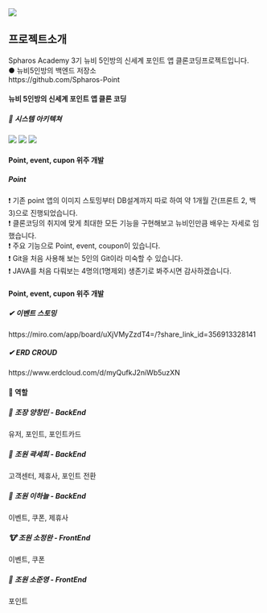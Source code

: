 <img src="https://capsule-render.vercel.app/api?type=wave&color=auto&height=300&section=header&text=Newbie%fifive🐣&fontSize=90" />
<h2> 프로젝트소개 </h2>
Spharos Academy 3기 뉴비 5인방의 신세계 포인트 앱 클론코딩프로젝트입니다.
<br> ● 뉴비5인방의 백엔드 저장소
<br> https://github.com/Spharos-Point 

<h4> 뉴비 5인방의 신세계 포인트 앱 클론 코딩</h4>

<h5> 🐣 시스템 아키텍쳐</h5>
<img src="https://img.shields.io/badge/Github-000000?style=flat-square&logo=Git-hub&logoColor=white"/> <img src="https://img.shields.io/badge/SpingBoot-ABF200style=flat&logo=Git&logoColor=white"/>
<img src="https://img.shields.io/badge/JAVA-6E6E6E?style=flat-square&logo=Java&logoColor=white"/>

<h4> Point, event, cupon 위주 개발 </h4>
<h5> Point </h5>
    ❗ 기존 point 앱의 이미지 스토밍부터 DB설계까지 따로 하여 약 1개월 간(프론트 2, 백3)으로 진행되었습니다.
<br>❗ 클론코딩의 취지에 맞게 최대한 모든 기능을 구현해보고 뉴비인만큼 배우는 자세로 임했습니다.
<br>❗ 주요 기능으로 Point, event, coupon이 있습니다.
<br>❗ Git을 처음 사용해 보는 5인의 Git이라 미숙할 수 있습니다.
<br>❗ JAVA를 처음 다뤄보는 4명의(1명제외) 생존기로 봐주시면 감사하겠습니다.

<h4> Point, event, cupon 위주 개발 </h4>
<h5> ✔ 이벤트 스토밍 </h5>
https://miro.com/app/board/uXjVMyZzdT4=/?share_link_id=356913328141
<h5> ✔ ERD CROUD </h5>
https://www.erdcloud.com/d/myQufkJ2niWb5uzXN

<h4> 🐥 역할 </h4>
<h5> 🦒 조장 양창민 - BackEnd </h5>
        유저, 포인트, 포인트카드
<h5> 🐰 조원 곽세희 - BackEnd </h5>
        고객센터, 제휴사, 포인트 전환
<h5> 🐼 조원 이하늘 - BackEnd </h5>
        이벤트, 쿠폰, 제휴사
<h5> 🐮 조원 소정완 - FrontEnd </h5>
        이벤트, 쿠폰
<h5> 🦝 조원 소준영 - FrontEnd </h5>
        포인트


